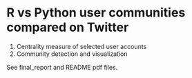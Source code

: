 # R vs Python user communities compared on Twitter
1. Centrality measure of selected user accounts
2. Community detection and visualization

See final_report and README pdf files.
